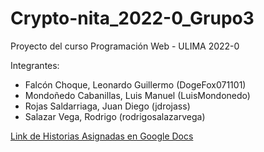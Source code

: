 # Crypto-nita_2022-0_Grupo3
Proyecto del curso Programación Web - ULIMA 2022-0

Integrantes: 
 - Falcón Choque, Leonardo Guillermo		(DogeFox071101)
 - Mondoñedo Cabanillas, Luis Manuel		(LuisMondonedo)
 - Rojas Saldarriaga, Juan Diego      (jdrojass)
 - Salazar Vega, Rodrigo              (rodrigosalazarvega)

[Link de Historias Asignadas en Google Docs](https://docs.google.com/spreadsheets/d/1mm2DdLwGDl1ECiuM_xlFKsRjLpipalP2bVpcc6fcgDo/edit?usp=sharing)
